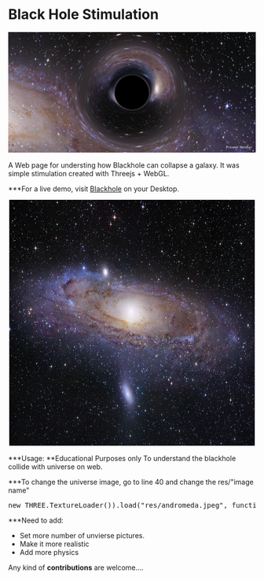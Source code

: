 # Black Hole Stimulation

<p align="center">
<img src="./res/blackholestimulation.png" alt="andromeda-blackhole-stimulation-praveen-manohar">
</p>

A Web page for understing how Blackhole can collapse a galaxy. It was simple stimulation created with Threejs + WebGL.


***For a live demo, visit [Blackhole](https://praveen-manohar.github.io/Blackhole-stimulation/) on your Desktop.

<p align="center">
<img src="./res/andromeda.jpeg" width="500" height="500" alt="andromeda">
</p>

***Usage:
**Educational Purposes only
To understand the blackhole collide with universe on web.


***To change the universe image, go to line 40 and change the res/"image name"

  <pre class="wp-block-preformatted">new THREE.TextureLoader()).load("res/andromeda.jpeg", function (texture)</pre>
  
***Need to add:

* Set more number of unvierse pictures.
* Make it more realistic
* Add more physics 

Any kind of **contributions** are welcome....
